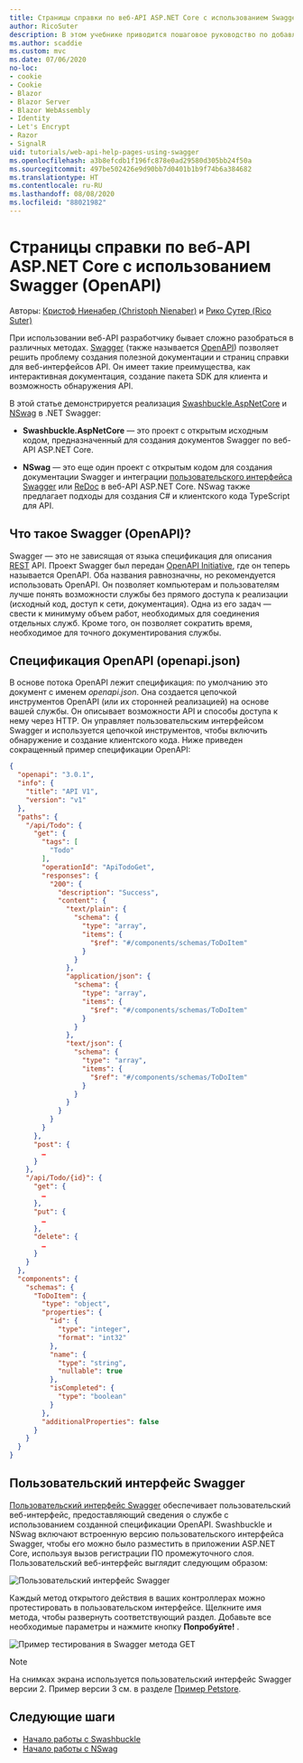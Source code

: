 ```yaml
---
title: Страницы справки по веб-API ASP.NET Core с использованием Swagger (OpenAPI)
author: RicoSuter
description: В этом учебнике приводится пошаговое руководство по добавлению Swagger для составления документации и страниц справки к приложению веб-API.
ms.author: scaddie
ms.custom: mvc
ms.date: 07/06/2020
no-loc:
- cookie
- Cookie
- Blazor
- Blazor Server
- Blazor WebAssembly
- Identity
- Let's Encrypt
- Razor
- SignalR
uid: tutorials/web-api-help-pages-using-swagger
ms.openlocfilehash: a3b8efcdb1f196fc878e0ad29580d305bb24f50a
ms.sourcegitcommit: 497be502426e9d90bb7d0401b1b9f74b6a384682
ms.translationtype: HT
ms.contentlocale: ru-RU
ms.lasthandoff: 08/08/2020
ms.locfileid: "88021982"
---
```

# <a name="aspnet-core-web-api-help-pages-with-swagger--openapi"></a>Страницы справки по веб-API ASP.NET Core с использованием Swagger (OpenAPI)

Авторы: [Кристоф Ниенабер (Christoph Nienaber)](https://twitter.com/zuckerthoben) и [Рико Сутер (Rico Suter)](https://blog.rsuter.com/)

При использовании веб-API разработчику бывает сложно разобраться в различных методах. [Swagger](https://swagger.io/) (также называется [OpenAPI](https://www.openapis.org/)) позволяет решить проблему создания полезной документации и страниц справки для веб-интерфейсов API. Он имеет такие преимущества, как интерактивная документация, создание пакета SDK для клиента и возможность обнаружения API.

В этой статье демонстрируется реализация [Swashbuckle.AspNetCore](https://github.com/domaindrivendev/Swashbuckle.AspNetCore) и [NSwag](https://github.com/RicoSuter/NSwag) в .NET Swagger:

* **Swashbuckle.AspNetCore** — это проект с открытым исходным кодом, предназначенный для создания документов Swagger по веб-API ASP.NET Core.

* **NSwag** — это еще один проект с открытым кодом для создания документации Swagger и интеграции [пользовательского интерфейса Swagger](https://swagger.io/swagger-ui/) или [ReDoc](https://github.com/Rebilly/ReDoc) в веб-API ASP.NET Core. NSwag также предлагает подходы для создания C# и клиентского кода TypeScript для API.

## <a name="what-is-swagger--openapi"></a>Что такое Swagger (OpenAPI)?

Swagger — это не зависящая от языка спецификация для описания [REST](https://en.wikipedia.org/wiki/Representational_state_transfer) API. Проект Swagger был передан [OpenAPI Initiative](https://www.openapis.org/), где он теперь называется OpenAPI. Оба названия равнозначны, но рекомендуется использовать OpenAPI. Он позволяет компьютерам и пользователям лучше понять возможности службы без прямого доступа к реализации (исходный код, доступ к сети, документация). Одна из его задач — свести к минимуму объем работ, необходимых для соединения отдельных служб. Кроме того, он позволяет сократить время, необходимое для точного документирования службы.

## <a name="openapi-specification-openapijson"></a>Спецификация OpenAPI (openapi.json)

В основе потока OpenAPI лежит спецификация: по умолчанию это документ с именем *openapi.json*. Она создается цепочкой инструментов OpenAPI (или их сторонней реализацией) на основе вашей службы. Он описывает возможности API и способы доступа к нему через HTTP. Он управляет пользовательским интерфейсом Swagger и используется цепочкой инструментов, чтобы включить обнаружение и создание клиентского кода. Ниже приведен сокращенный пример спецификации OpenAPI:

```json
{
  "openapi": "3.0.1",
  "info": {
    "title": "API V1",
    "version": "v1"
  },
  "paths": {
    "/api/Todo": {
      "get": {
        "tags": [
          "Todo"
        ],
        "operationId": "ApiTodoGet",
        "responses": {
          "200": {
            "description": "Success",
            "content": {
              "text/plain": {
                "schema": {
                  "type": "array",
                  "items": {
                    "$ref": "#/components/schemas/ToDoItem"
                  }
                }
              },
              "application/json": {
                "schema": {
                  "type": "array",
                  "items": {
                    "$ref": "#/components/schemas/ToDoItem"
                  }
                }
              },
              "text/json": {
                "schema": {
                  "type": "array",
                  "items": {
                    "$ref": "#/components/schemas/ToDoItem"
                  }
                }
              }
            }
          }
        }
      },
      "post": {
        …
      }
    },
    "/api/Todo/{id}": {
      "get": {
        …
      },
      "put": {
        …
      },
      "delete": {
        …
      }
    }
  },
  "components": {
    "schemas": {
      "ToDoItem": {
        "type": "object",
        "properties": {
          "id": {
            "type": "integer",
            "format": "int32"
          },
          "name": {
            "type": "string",
            "nullable": true
          },
          "isCompleted": {
            "type": "boolean"
          }
        },
        "additionalProperties": false
      }
    }
  }
}
```

## <a name="swagger-ui"></a>Пользовательский интерфейс Swagger

[Пользовательский интерфейс Swagger](https://swagger.io/swagger-ui/) обеспечивает пользовательский веб-интерфейс, предоставляющий сведения о службе с использованием созданной спецификации OpenAPI. Swashbuckle и NSwag включают встроенную версию пользовательского интерфейса Swagger, чтобы его можно было разместить в приложении ASP.NET Core, используя вызов регистрации ПО промежуточного слоя. Пользовательский веб-интерфейс выглядит следующим образом:

![Пользовательский интерфейс Swagger](web-api-help-pages-using-swagger/_static/swagger-ui.png)

Каждый метод открытого действия в ваших контроллерах можно протестировать в пользовательском интерфейсе. Щелкните имя метода, чтобы развернуть соответствующий раздел. Добавьте все необходимые параметры и нажмите кнопку **Попробуйте!** .

![Пример тестирования в Swagger метода GET](web-api-help-pages-using-swagger/_static/get-try-it-out.png)

> [!NOTE]
> На снимках экрана используется пользовательский интерфейс Swagger версии 2. Пример версии 3 см. в разделе [Пример Petstore](https://petstore.swagger.io/).

## <a name="next-steps"></a>Следующие шаги

* [Начало работы с Swashbuckle](xref:tutorials/get-started-with-swashbuckle)
* [Начало работы с NSwag](xref:tutorials/get-started-with-nswag)
